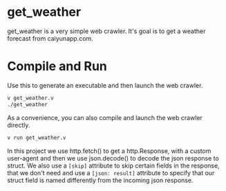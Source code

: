 # get_weather
get_weather is a very simple web crawler.
It's goal is to get a weather forecast from caiyunapp.com.  

# Compile and Run

Use this to generate an executable and then launch the web crawler.
```bash
v get_weather.v
./get_weather
```

As a convenience, you can also compile and launch the web crawler directly.
```bash
v run get_weather.v
```

In this project we use http.fetch() to get a http.Response, with a
custom user-agent and then we use json.decode() to decode the json 
response to struct.
We also use a `[skip]` attribute to skip certain fields in the response,
that we don't need and use a `[json: result]` attribute to specify that
our struct field is named differently from the incoming json response.

